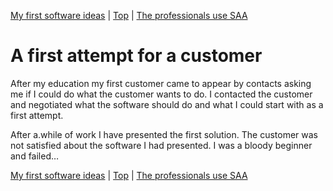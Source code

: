 [My first software ideas](04.html) | [Top](index.html) | [The professionals use SAA](06.html)

# A first attempt for a customer #

After my education my first customer came to appear by contacts asking me if I could do what the customer wants to do. I contacted the customer and negotiated what the software should do and what I could start with as a first attempt.

After a.while of work I have presented the first solution. The customer was not satisfied about the software I had presented. I was a bloody beginner and failed…



[My first software ideas](04.html) | [Top](index.html) | [The professionals use SAA](06.html)




[PastedGraphic]: PastedGraphic.tiff

